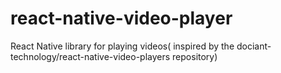 # react-native-video-player
React Native library for playing videos( inspired by the dociant-technology/react-native-video-players repository)
